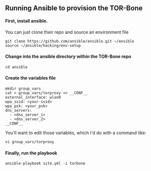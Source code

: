 Running Ansible to provision the TOR-Bone
-----------------------------------------

#### First, install ansible. 
You can just clone their repo and source an environment file

```
git clone https://github.com/ansible/ansible.git ~/ansible
source ~/ansible/hacking/env-setup
```

#### Change into the ansible directory within the TOR-Bone repo
```
cd ansible
```

#### Create the variables file
```
mkdir group_vars
cat > group_vars/torproxy << __CONF__
external_interface: wlan0
wpa_ssid: <your-ssid>
wpa_psk: <your_psk>
dns_servers: 
  - <dns_server_1>
  - <dns_server_2>
__CONF__
```
You'll want to edit those variables, which I'd do with a command like:
```
vi group_vars/torproxy
```

#### Finally, run the playbook
```
ansible-playbook site.yml -i torbone
```
